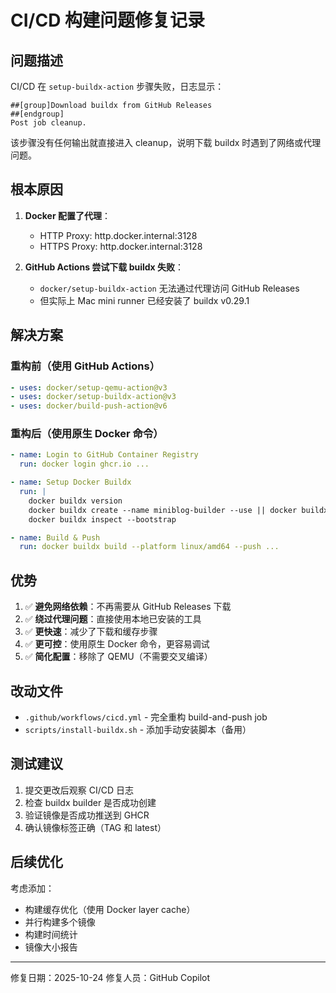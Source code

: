 # CI/CD 构建问题修复记录

## 问题描述

CI/CD 在 `setup-buildx-action` 步骤失败，日志显示：
```
##[group]Download buildx from GitHub Releases
##[endgroup]
Post job cleanup.
```

该步骤没有任何输出就直接进入 cleanup，说明下载 buildx 时遇到了网络或代理问题。

## 根本原因

1. **Docker 配置了代理**：
   - HTTP Proxy: http.docker.internal:3128
   - HTTPS Proxy: http.docker.internal:3128

2. **GitHub Actions 尝试下载 buildx 失败**：
   - `docker/setup-buildx-action` 无法通过代理访问 GitHub Releases
   - 但实际上 Mac mini runner 已经安装了 buildx v0.29.1

## 解决方案

### 重构前（使用 GitHub Actions）
```yaml
- uses: docker/setup-qemu-action@v3
- uses: docker/setup-buildx-action@v3
- uses: docker/build-push-action@v6
```

### 重构后（使用原生 Docker 命令）
```yaml
- name: Login to GitHub Container Registry
  run: docker login ghcr.io ...

- name: Setup Docker Buildx
  run: |
    docker buildx version
    docker buildx create --name miniblog-builder --use || docker buildx use miniblog-builder
    docker buildx inspect --bootstrap

- name: Build & Push
  run: docker buildx build --platform linux/amd64 --push ...
```

## 优势

1. ✅ **避免网络依赖**：不再需要从 GitHub Releases 下载
2. ✅ **绕过代理问题**：直接使用本地已安装的工具
3. ✅ **更快速**：减少了下载和缓存步骤
4. ✅ **更可控**：使用原生 Docker 命令，更容易调试
5. ✅ **简化配置**：移除了 QEMU（不需要交叉编译）

## 改动文件

- `.github/workflows/cicd.yml` - 完全重构 build-and-push job
- `scripts/install-buildx.sh` - 添加手动安装脚本（备用）

## 测试建议

1. 提交更改后观察 CI/CD 日志
2. 检查 buildx builder 是否成功创建
3. 验证镜像是否成功推送到 GHCR
4. 确认镜像标签正确（TAG 和 latest）

## 后续优化

考虑添加：
- 构建缓存优化（使用 Docker layer cache）
- 并行构建多个镜像
- 构建时间统计
- 镜像大小报告

---
修复日期：2025-10-24
修复人员：GitHub Copilot
